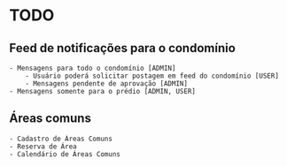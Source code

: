 # TODO

## Feed de notificações para o condomínio
    - Mensagens para todo o condomínio [ADMIN]
        - Usuário poderá solicitar postagem em feed do condomínio [USER]
        - Mensagens pendente de aprovação [ADMIN]
    - Mensagens somente para o prédio [ADMIN, USER]

## Áreas comuns
    - Cadastro de Áreas Comuns
    - Reserva de Área
    - Calendário de Áreas Comuns
